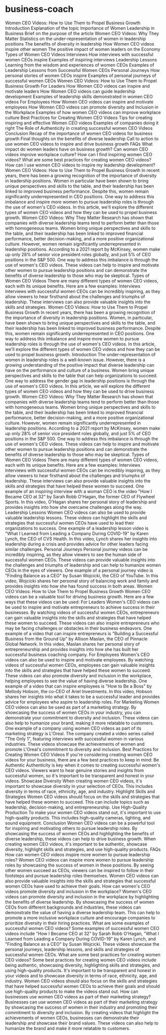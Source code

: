 # business-coach
Women CEO Videos: How to Use Them to Propel Business Growth
Introduction
Explanation of the topic
Importance of Women Leadership in Business
Brief on the purpose of the article
Women CEO Videos: Why They Matter
Statistics on the under-representation of women in leadership positions
The benefits of diversity in leadership
How Women CEO videos inspire other women
The positive impact of women leaders on the Economy
Types of Women CEO Videos
Interviews
How interviews with successful women CEOs inspire
Examples of inspiring interviews
Leadership Lessons
Learning from the wisdom and experiences of women CEOs
Examples of Leadership Lessons from Successful Women CEOs
Personal Journeys
How personal stories of women CEOs inspire
Examples of personal journeys of successful women CEOs
Women CEO Videos: How to Use Them to Propel Business Growth
For Leaders
How Women CEO videos can inspire and motivate leaders
How Women CEO videos can guide leadership development
Examples of leadership skills demonstrated in women CEO videos
For Employees
How Women CEO videos can inspire and motivate employees
How Women CEO videos can promote diversity and Inclusion in the Workplace
Examples of how women CEO videos can improve workplace culture
Best Practices for Creating Women CEO Videos
Tips for creating inspiring and effective Women CEO videos
Examples of companies doing it right
The Role of Authenticity in creating successful women CEO Videos
Conclusion
Recap of the importance of women CEO videos for business growth
Final thoughts on the benefits of diverse leadership
Call to action to use women CEO videos to inspire and drive business growth
FAQs
What impact do women leaders have on business growth?
Can women CEO videos improve workplace culture?
How can I find inspiring women CEO videos?
What are some best practices for creating women CEO videos?
How can I use women CEO videos to inspire my leadership development?
Women CEO Videos: How to Use Them to Propel Business Growth
In recent years, there has been a growing recognition of the importance of diversity in leadership positions. Women in particular have been shown to bring unique perspectives and skills to the table, and their leadership has been linked to improved business performance. Despite this, women remain significantly underrepresented in CEO positions.
One way to address this imbalance and inspire more women to pursue leadership roles is through the use of women's CEO videos. In this article, we'll explore the different types of women CEO videos and how they can be used to propel business growth.
Women CEO Videos: Why They Matter
Research has shown that companies with diverse leadership teams tend to perform better than those with homogeneous teams. Women bring unique perspectives and skills to the table, and their leadership has been linked to improved financial performance, better decision-making, and a more positive organizational culture.
However, women remain significantly underrepresented in leadership positions. According to a 2021 report by McKinsey, women make up only 28% of senior vice president roles globally, and just 5% of CEO positions in the S&P 500.
One way to address this imbalance is through the use of women's CEO videos. These videos can help to inspire and motivate other women to pursue leadership positions and can demonstrate the benefits of diverse leadership to those who may be skeptical.
Types of Women CEO Videos
There are many different types of women CEO videos, each with its unique benefits. Here are a few examples:
Interviews
Interviews with successful women CEOs can be incredibly inspiring, as they allow viewers to hear firsthand about the challenges and triumphs of leadership. These interviews can also provide valuable insights into the skills and strategies.
Women CEO Videos: How to Use Them to Propel Business Growth
In recent years, there has been a growing recognition of the importance of diversity in leadership positions. Women, in particular, have been shown to bring unique perspectives and skills to the table, and their leadership has been linked to improved business performance. Despite this, women remain significantly underrepresented in CEO positions.
One way to address this imbalance and inspire more women to pursue leadership roles is through the use of women's CEO videos. In this article, we'll explore the different types of women CEO videos and how they can be used to propel business growth.
Introduction
The under-representation of women in leadership roles is a well-known issue. However, there is a growing understanding of the positive impact that diverse leadership can have on the performance and culture of a business. Women bring unique perspectives and skills to the table that can help organizations to succeed. One way to address the gender gap in leadership positions is through the use of women's CEO videos. In this article, we will explore the different types of women CEO videos and how they can be used to drive business growth.
Women CEO Videos: Why They Matter
Research has shown that companies with diverse leadership teams tend to perform better than those with homogeneous teams. Women bring unique perspectives and skills to the table, and their leadership has been linked to improved financial performance, better decision-making, and a more positive organizational culture.
However, women remain significantly underrepresented in leadership positions. According to a 2021 report by McKinsey, women make up only 28% of senior vice president roles globally, and just 5% of CEO positions in the S&P 500.
One way to address this imbalance is through the use of women's CEO videos. These videos can help to inspire and motivate other women to pursue leadership positions and can demonstrate the benefits of diverse leadership to those who may be skeptical.
Types of Women CEO Videos
There are many different types of women CEO videos, each with its unique benefits. Here are a few examples:
Interviews
Interviews with successful women CEOs can be incredibly inspiring, as they allow viewers to hear firsthand about the challenges and triumphs of leadership. These interviews can also provide valuable insights into the skills and strategies that have helped these women to succeed.
One example of an inspiring interview with a woman CEO is the video "How I Became CEO at 32" by Sarah Robb O'Hagan, the former CEO of Flywheel Sports. In this video, O'Hagan shares her personal story of leadership and provides insights into how she overcame challenges along the way.
Leadership Lessons
Women CEO videos can also be used to provide valuable leadership lessons. These videos can highlight the skills and strategies that successful women CEOs have used to lead their organizations to success.
One example of a leadership lesson video is "What I Learned from Leading a Company During COVID-19" by Karen Lynch, the CEO of CVS Health. In this video, Lynch shares her insights into leadership during a crisis and provides advice for other leaders facing similar challenges.
Personal Journeys
Personal journey videos can be incredibly inspiring, as they allow viewers to see the human side of successful women CEOs. These videos can provide valuable insights into the challenges and triumphs of leadership and can help to humanize women CEOs in the eyes of viewers.
One example of a personal journey video is "Finding Balance as a CEO" by Susan Wojcicki, the CEO of YouTube. In this video, Wojcicki shares her personal story of balancing work and family and provides insights into how she has found success in both areas.
Women CEO Videos: How to Use Them to Propel Business Growth
Women CEO videos can be a valuable tool for driving business growth. Here are a few ways that these videos can be used:
For Leaders
Women's CEO videos can be used to inspire and motivate entrepreneurs to achieve success in their businesses. By watching videos of successful women CEOs, entrepreneurs can gain valuable insights into the skills and strategies that have helped these women to succeed. These videos can also inspire entrepreneurs who may be facing challenges or obstacles in their business endeavors.
One example of a video that can inspire entrepreneurs is "Building a Successful Business from the Ground Up" by Allison Maslan, the CEO of Pinnacle Global Network. In this video, Maslan shares her personal story of entrepreneurship and provides insights into how she has built her successful business coaching company.
For Employees
Women's CEO videos can also be used to inspire and motivate employees. By watching videos of successful women CEOs, employees can gain valuable insights into the skills and strategies that have helped these women to succeed. These videos can also promote diversity and inclusion in the workplace, helping employees to see the value of having diverse leadership.
One example of a video that can inspire employees is "How to Be a Boss" by Mellody Hobson, the co-CEO of Ariel Investments. In this video, Hobson shares her insights into what it takes to be a successful leader and provides advice for employees who aspire to leadership roles.
For Marketing
Women CEO videos can also be used as part of a marketing strategy. By showcasing the success of women CEOs in your industry, you can demonstrate your commitment to diversity and inclusion. These videos can also help to humanize your brand, making it more relatable to customers.
One example of a company using women CEO videos as part of its marketing strategy is L'Oreal. The company created a video series called "The Only 1", featuring interviews with successful women in various industries. These videos showcase the achievements of women and promote L'Oreal's commitment to diversity and inclusion.
Best Practices for Creating Women CEO Videos
If you're considering creating women CEO videos for your business, there are a few best practices to keep in mind:
Be Authentic
Authenticity is key when it comes to creating successful women's CEO videos. Viewers want to hear genuine stories and insights from successful women, so it's important to be transparent and honest in your videos.
Showcase Diversity
When creating women CEO videos, it's important to showcase diversity in your selection of CEOs. This includes diversity in terms of race, ethnicity, age, and industry.
Highlight Skills and Strategies
Women CEO videos should focus on the skills and strategies that have helped these women to succeed. This can include topics such as leadership, decision-making, and entrepreneurship.
Use High-Quality Production
To make your women CEO videos stand out, it's important to use high-quality products. This includes high-quality cameras, lighting, and sound equipment.
Conclusion
Women CEO videos can be a powerful tool for inspiring and motivating others to pursue leadership roles. By showcasing the success of women CEOs and highlighting the benefits of diverse leadership, these videos can help to drive business growth. When creating women CEO videos, it's important to be authentic, showcase diversity, highlight skills and strategies, and use high-quality products.
FAQs
How can women CEO videos inspire more women to pursue leadership roles?
Women CEO videos can inspire more women to pursue leadership roles by showcasing the success of women in these positions. By seeing other women succeed as CEOs, viewers can be inspired to follow in their footsteps and pursue leadership roles themselves. Women CEO videos can also provide valuable insights into the skills and strategies that successful women CEOs have used to achieve their goals.
How can women's CEO videos promote diversity and inclusion in the workplace?
Women's CEO videos can promote diversity and inclusion in the workplace by highlighting the benefits of diverse leadership. By showcasing the success of women CEOs from different backgrounds and industries, these videos can demonstrate the value of having a diverse leadership team. This can help to promote a more inclusive workplace culture and encourage companies to prioritize diversity in their hiring practices.
What are some examples of successful women CEO videos?
Some examples of successful women CEO videos include "How I Became CEO at 32" by Sarah Robb O'Hagan, "What I Learned from Leading a Company During COVID-19" by Karen Lynch, and "Finding Balance as a CEO" by Susan Wojcicki. These videos showcase the personal journeys, leadership lessons, and skills and strategies of successful women CEOs.
What are some best practices for creating women CEO videos?
Some best practices for creating women CEO videos include being authentic, showcasing diversity, highlighting skills and strategies, and using high-quality products. It's important to be transparent and honest in your videos and to showcase diversity in terms of race, ethnicity, age, and industry. Women CEO videos should also focus on the skills and strategies that have helped successful women CEOs to achieve their goals and should use high-quality products to make the videos stand out.
How can businesses use women CEO videos as part of their marketing strategy?
Businesses can use women CEO videos as part of their marketing strategy by showcasing the success of women in their industry and promoting their commitment to diversity and inclusion. By creating videos that highlight the achievements of women CEOs, businesses can demonstrate their leadership and showcase their brand values. These videos can also help to humanize the brand and make it more relatable to customers.

